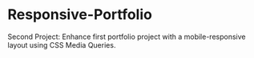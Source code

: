 # Responsive-Portfolio

Second Project: Enhance first portfolio project with a mobile-responsive layout using CSS Media Queries.
